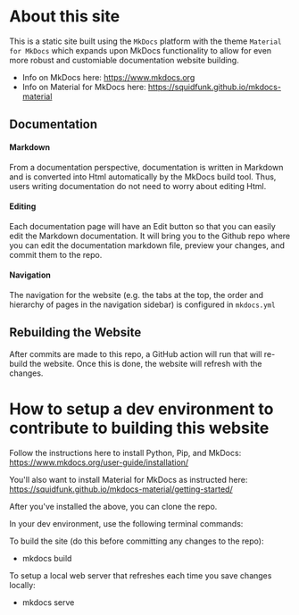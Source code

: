 # About this site

This is a static site built using the `MkDocs` platform with the theme `Material for MkDocs` which expands upon MkDocs functionality to allow for even more robust and customiable documentation website building.

- Info on MkDocs here: https://www.mkdocs.org
- Info on Material for MkDocs here: https://squidfunk.github.io/mkdocs-material

## Documentation

#### Markdown

From a documentation perspective, documentation is written in Markdown and is converted into Html automatically by the MkDocs build tool. Thus, users writing documentation do not need to worry about editing Html.

#### Editing

Each documentation page will have an Edit button so that you can easily edit the Markdown documentation. It will bring you to the Github repo where you can edit the documentation markdown file, preview your changes, and commit them to the repo.

#### Navigation

The navigation for the website (e.g. the tabs at the top, the order and hierarchy of pages in the navigation sidebar) is configured in `mkdocs.yml`

## Rebuilding the Website

After commits are made to this repo, a GitHub action will run that will re-build the website. Once this is done, the website will refresh with the changes.

# How to setup a dev environment to contribute to building this website

Follow the instructions here to install Python, Pip, and MkDocs: https://www.mkdocs.org/user-guide/installation/

You'll also want to install Material for MkDocs as instructed here: https://squidfunk.github.io/mkdocs-material/getting-started/

After you've installed the above, you can clone the repo. 

In your dev environment, use the following terminal commands:

To build the site (do this before committing any changes to the repo):
- mkdocs build

To setup a local web server that refreshes each time you save changes locally:
- mkdocs serve
